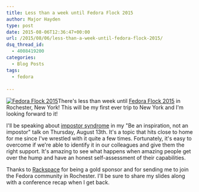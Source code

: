 ```yaml
---
title: Less than a week until Fedora Flock 2015
author: Major Hayden
type: post
date: 2015-08-06T12:36:47+00:00
url: /2015/08/06/less-than-a-week-until-fedora-flock-2015/
dsq_thread_id:
  - 4008419200
categories:
  - Blog Posts
tags:
  - fedora

---
```

[<img src="/wp-content/uploads/2015/08/flock-2015-attendee.png" alt="Fedora Flock 2015" width="256" height="256" class="alignright size-full wp-image-5761" srcset="/wp-content/uploads/2015/08/flock-2015-attendee.png 256w, /wp-content/uploads/2015/08/flock-2015-attendee-150x150.png 150w" sizes="(max-width: 256px) 100vw, 256px" />][1]There's less than week until [Fedora Flock 2015][2] in Rochester, New York! This will be my first ever trip to New York and I'm looking forward to it!

I'll be speaking about [impostor syndrome][3] in my "Be an inspiration, not an impostor" talk on Thursday, August 13th. It's a topic that hits close to home for me since I've wrestled with it quite a few times. Fortunately, it's easy to overcome if we're able to identify it in our colleagues and give them the right support. It's amazing to see what happens when amazing people get over the hump and have an honest self-assessment of their capabilities.

Thanks to [Rackspace][4] for being a gold sponsor and for sending me to join the Fedora community in Rochester. I'll be sure to share my slides along with a conference recap when I get back.

 [1]: /wp-content/uploads/2015/08/flock-2015-attendee.png
 [2]: http://www.flocktofedora.org/
 [3]: https://en.wikipedia.org/wiki/Impostor_syndrome
 [4]: http://rackspace.com/
